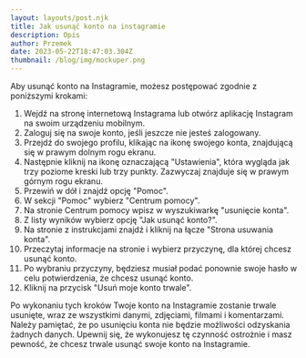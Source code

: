 ```yaml
---
layout: layouts/post.njk
title: Jak usunąć konto na instagramie
description: Opis
author: Przemek
date: 2023-05-22T18:47:03.304Z
thumbnail: /blog/img/mockuper.png
---
```

Aby usunąć konto na Instagramie, możesz postępować zgodnie z poniższymi krokami:

1. Wejdź na stronę internetową Instagrama lub otwórz aplikację Instagram na swoim urządzeniu mobilnym.
2. Zaloguj się na swoje konto, jeśli jeszcze nie jesteś zalogowany.
3. Przejdź do swojego profilu, klikając na ikonę swojego konta, znajdującą się w prawym dolnym rogu ekranu.
4. Następnie kliknij na ikonę oznaczającą "Ustawienia", która wygląda jak trzy poziome kreski lub trzy punkty. Zazwyczaj znajduje się w prawym górnym rogu ekranu.
5. Przewiń w dół i znajdź opcję "Pomoc".
6. W sekcji "Pomoc" wybierz "Centrum pomocy".
7. Na stronie Centrum pomocy wpisz w wyszukiwarkę "usunięcie konta".
8. Z listy wyników wybierz opcję "Jak usunąć konto?".
9. Na stronie z instrukcjami znajdź i kliknij na łącze "Strona usuwania konta".
10. Przeczytaj informacje na stronie i wybierz przyczynę, dla której chcesz usunąć konto.
11. Po wybraniu przyczyny, będziesz musiał podać ponownie swoje hasło w celu potwierdzenia, że chcesz usunąć konto.
12. Kliknij na przycisk "Usuń moje konto trwale".

Po wykonaniu tych kroków Twoje konto na Instagramie zostanie trwale usunięte, wraz ze wszystkimi danymi, zdjęciami, filmami i komentarzami. Należy pamiętać, że po usunięciu konta nie będzie możliwości odzyskania żadnych danych. Upewnij się, że wykonujesz tę czynność ostrożnie i masz pewność, że chcesz trwale usunąć swoje konto na Instagramie.
